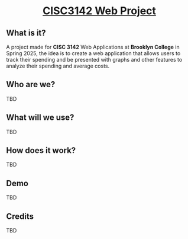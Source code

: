 <div align="center">  
  <p align='center'>
    <a href=''><h1>CISC3142 Web Project</h1></a>
  </p>
</div>


## What is it?
A project made for **CISC 3142** Web Applications at **Brooklyn College** in Spring 2025, the idea is to create a web application that allows users to track their spending and be 
presented with graphs and other features to analyze their spending and average costs.

## Who are we?
TBD

## What will we use?
TBD

## How does it work?
TBD

## Demo
TBD

## Credits
TBD
